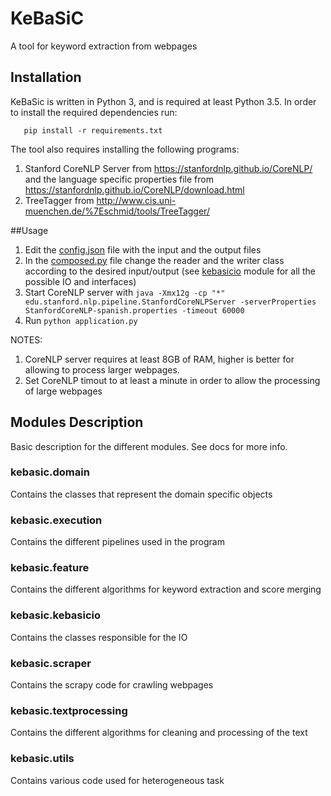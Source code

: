 # KeBaSiC
A tool for keyword extraction from webpages 

## Installation
KeBaSic is written in Python 3, and is required at least Python 3.5. In order to install the required dependencies run:

```
   pip install -r requirements.txt
```

The tool also requires installing the following programs:

1. Stanford CoreNLP Server from <a href="https://stanfordnlp.github.io/CoreNLP/">https://stanfordnlp.github.io/CoreNLP/</a> and the language specific properties file from <a href="https://stanfordnlp.github.io/CoreNLP/download.html">https://stanfordnlp.github.io/CoreNLP/download.html</a>
2. TreeTagger from <a href="http://www.cis.uni-muenchen.de/%7Eschmid/tools/TreeTagger/">http://www.cis.uni-muenchen.de/%7Eschmid/tools/TreeTagger/</a>

##Usage
1. Edit the [config.json](kebasic/config.json) file with the input and the output files
2. In the [composed.py](kebasic/executions/composed.py) file change the reader and the writer class according to the desired input/output (see [kebasicio](kebasic.kebasicio) module for all the possible IO and interfaces)
3. Start CoreNLP server with ```java -Xmx12g -cp "*" edu.stanford.nlp.pipeline.StanfordCoreNLPServer -serverProperties StanfordCoreNLP-spanish.properties -timeout 60000```
4. Run ```python application.py```

NOTES:

1. CoreNLP server requires at least 8GB of RAM, higher is better for allowing to process larger webpages.
2. Set CoreNLP timout to at least a minute in order to allow the processing of large webpages


## Modules Description
Basic description for the different modules. See docs for more info.
### kebasic.domain
Contains the classes that represent the domain specific objects
### kebasic.execution
Contains the different pipelines used in the program
### kebasic.feature
Contains the different algorithms for keyword extraction and score merging
### kebasic.kebasicio
Contains the classes responsible for the IO 
### kebasic.scraper
Contains the scrapy code for crawling webpages
### kebasic.textprocessing
Contains the different algorithms for cleaning and processing of the text
### kebasic.utils
Contains various code used for heterogeneous task 